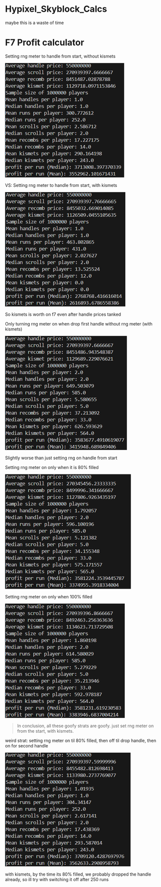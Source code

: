 # Hypixel_Skyblock_Calcs
maybe this is a waste of time

# F7 Profit calculator

Setting rng meter to handle from start, without kismets


![option1](option1.png)


VS:
Setting rng meter to handle from start, with kismets


![option1_nokismets](option1_nokismet.png)

So kismets is worth on f7 even after handle prices tanked


Only turning rng meter on when drop first handle without rng meter (with kismets)


![option2](option2.png)


Slightly worse than just setting rng on handle from start

Setting rng meter on only when it is 80% filled


![option4_730](option4_730.png)


Setting rng meter on only when 100% filled


![option4_914](option4_914.png)



> In conclusion, all these goofy strats are goofy. just set rng meter on from the start, with kismets.

weird strat: setting rng meter on til 80% filled, then off til drop handle, then on for second handle 


![option3_730](option3_730.png)


with kismets, by the time its 80% filled, we probably dropped the handle already, so ill try with switching it off after 250 runs
